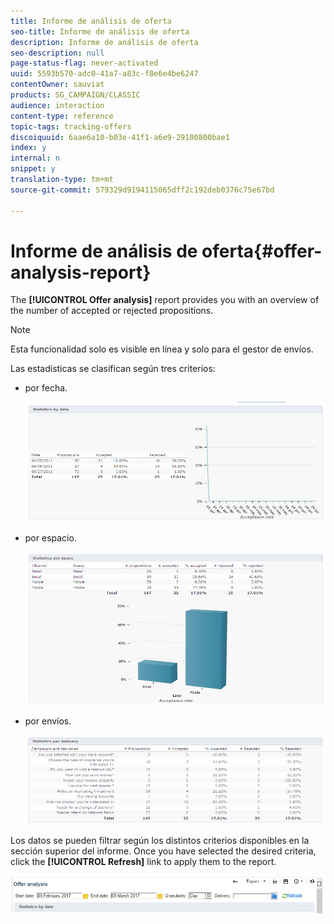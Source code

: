 ```yaml
---
title: Informe de análisis de oferta
seo-title: Informe de análisis de oferta
description: Informe de análisis de oferta
seo-description: null
page-status-flag: never-activated
uuid: 5593b570-adc0-41a7-a83c-f8e6e4be6247
contentOwner: sauviat
products: SG_CAMPAIGN/CLASSIC
audience: interaction
content-type: reference
topic-tags: tracking-offers
discoiquuid: 6aae6a10-b03e-41f1-a6e9-29100800bae1
index: y
internal: n
snippet: y
translation-type: tm+mt
source-git-commit: 579329d9194115065dff2c192deb0376c75e67bd

---
```



# Informe de análisis de oferta{#offer-analysis-report}

The **[!UICONTROL Offer analysis]** report provides you with an overview of the number of accepted or rejected propositions.

>[!NOTE]
>
>Esta funcionalidad solo es visible en línea y solo para el gestor de envíos.

Las estadísticas se clasifican según tres criterios:

* por fecha.

   ![](assets/offer_report_perdate.png)

* por espacio.

   ![](assets/offer_report_perspaces.png)

* por envíos.

   ![](assets/offer_report_perdeliveries.png)

Los datos se pueden filtrar según los distintos criterios disponibles en la sección superior del informe. Once you have selected the desired criteria, click the **[!UICONTROL Refresh]** link to apply them to the report.

![](assets/offer_report_criteria.png)

